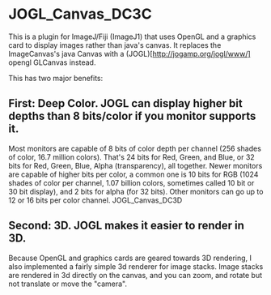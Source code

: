 # JOGL_Canvas_DC3C
This is a plugin for ImageJ/Fiji (ImageJ1) that uses OpenGL and a graphics card to display images rather than java's canvas. It replaces the ImageCanvas's java Canvas with a (JOGL)[http://jogamp.org/jogl/www/] opengl GLCanvas instead.

This has two major benefits:

## First: Deep Color. JOGL can display higher bit depths than 8 bits/color if you monitor supports it.

Most monitors are capable of 8 bits of color depth per channel (256 shades of color, 16.7 million colors). That's 24 bits for Red, Green, and Blue, or 32 bits for Red, Green, Blue, Alpha (transparency), all together. Newer monitors are capable of higher bits per color, a common one is 10 bits for RGB (1024 shades of color per channel, 1.07 billion colors, sometimes called 10 bit or 30 bit display), and 2 bits for alpha (for 32 bits). Other monitors can go up to 12 or 16 bits per color channel. JOGL_Canvas_DC3D

## Second: 3D. JOGL makes it easier to render in 3D.

Because OpenGL and graphics cards are geared towards 3D rendering, I also implemented a fairly simple 3d renderer for image stacks.  Image stacks are rendered in 3d directly on the canvas, and you can zoom, and rotate but not translate or move the "camera".

